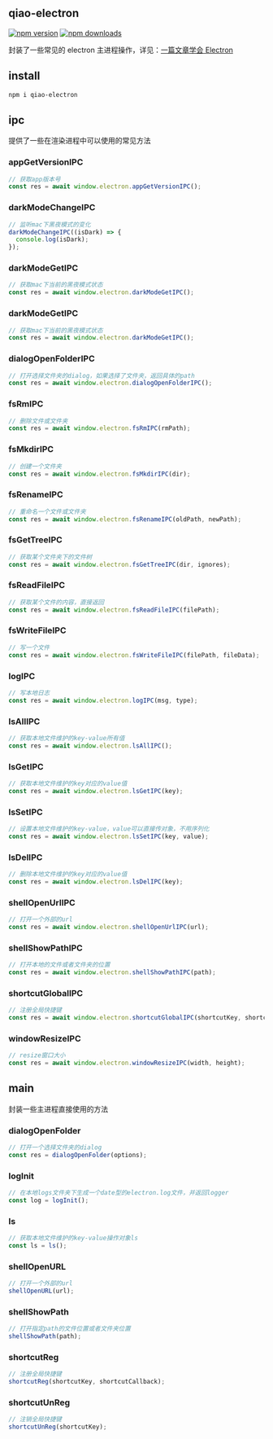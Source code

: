 ## qiao-electron

[![npm version](https://img.shields.io/npm/v/qiao-electron.svg?style=flat-square)](https://www.npmjs.org/package/qiao-electron)
[![npm downloads](https://img.shields.io/npm/dm/qiao-electron.svg?style=flat-square)](https://npm-stat.com/charts.html?package=qiao-electron)

封装了一些常见的 electron 主进程操作，详见：[一篇文章学会 Electron](https://blog.vincentqiao.com/electron)

## install

```bash
npm i qiao-electron
```

## ipc

提供了一些在渲染进程中可以使用的常见方法

### appGetVersionIPC

```javascript
// 获取app版本号
const res = await window.electron.appGetVersionIPC();
```

### darkModeChangeIPC

```javascript
// 监听mac下黑夜模式的变化
darkModeChangeIPC((isDark) => {
  console.log(isDark);
});
```

### darkModeGetIPC

```javascript
// 获取mac下当前的黑夜模式状态
const res = await window.electron.darkModeGetIPC();
```

### darkModeGetIPC

```javascript
// 获取mac下当前的黑夜模式状态
const res = await window.electron.darkModeGetIPC();
```

### dialogOpenFolderIPC

```javascript
// 打开选择文件夹的dialog，如果选择了文件夹，返回具体的path
const res = await window.electron.dialogOpenFolderIPC();
```

### fsRmIPC

```javascript
// 删除文件或文件夹
const res = await window.electron.fsRmIPC(rmPath);
```

### fsMkdirIPC

```javascript
// 创建一个文件夹
const res = await window.electron.fsMkdirIPC(dir);
```

### fsRenameIPC

```javascript
// 重命名一个文件或文件夹
const res = await window.electron.fsRenameIPC(oldPath, newPath);
```

### fsGetTreeIPC

```javascript
// 获取某个文件夹下的文件树
const res = await window.electron.fsGetTreeIPC(dir, ignores);
```

### fsReadFileIPC

```javascript
// 获取某个文件的内容，直接返回
const res = await window.electron.fsReadFileIPC(filePath);
```

### fsWriteFileIPC

```javascript
// 写一个文件
const res = await window.electron.fsWriteFileIPC(filePath, fileData);
```

### logIPC

```javascript
// 写本地日志
const res = await window.electron.logIPC(msg, type);
```

### lsAllIPC

```javascript
// 获取本地文件维护的key-value所有值
const res = await window.electron.lsAllIPC();
```

### lsGetIPC

```javascript
// 获取本地文件维护的key对应的value值
const res = await window.electron.lsGetIPC(key);
```

### lsSetIPC

```javascript
// 设置本地文件维护的key-value，value可以直接传对象，不用序列化
const res = await window.electron.lsSetIPC(key, value);
```

### lsDelIPC

```javascript
// 删除本地文件维护的key对应的value值
const res = await window.electron.lsDelIPC(key);
```

### shellOpenUrlIPC

```javascript
// 打开一个外部的url
const res = await window.electron.shellOpenUrlIPC(url);
```

### shellShowPathIPC

```javascript
// 打开本地的文件或者文件夹的位置
const res = await window.electron.shellShowPathIPC(path);
```

### shortcutGlobalIPC

```javascript
// 注册全局快捷键
const res = await window.electron.shortcutGlobalIPC(shortcutKey, shortcutCallbackName);
```

### windowResizeIPC

```javascript
// resize窗口大小
const res = await window.electron.windowResizeIPC(width, height);
```

## main

封装一些主进程直接使用的方法

### dialogOpenFolder

```javascript
// 打开一个选择文件夹的dialog
const res = dialogOpenFolder(options);
```

### logInit

```javascript
// 在本地logs文件夹下生成一个date型的electron.log文件，并返回logger
const log = logInit();
```

### ls

```javascript
// 获取本地文件维护的key-value操作对象ls
const ls = ls();
```

### shellOpenURL

```javascript
// 打开一个外部的url
shellOpenURL(url);
```

### shellShowPath

```javascript
// 打开指定path的文件位置或者文件夹位置
shellShowPath(path);
```

### shortcutReg

```javascript
// 注册全局快捷键
shortcutReg(shortcutKey, shortcutCallback);
```

### shortcutUnReg

```javascript
// 注销全局快捷键
shortcutUnReg(shortcutKey);
```
